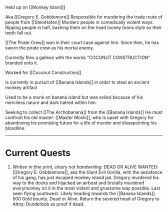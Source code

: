 Held up on [[Monkey Island]]

Aka [[Gregory E. Gobblemore]]
Responsible for murdering the trade route of people from [[SteinHafen]]
Murders people in comedically violent ways. Ripping people in half, bashing them on the head looney toons style so their teeth fall out.

[[The Pirate Crew]] won in their court case against him. Since then, he has sworn the pirate crew as his mortal enemy.

Currently flies a galleon with the words "COCONUT CONSTRUCTION" branded onto it.

Worked for [[Coconut Construction]]

Is currently in pursuit of [[Banana Islands]] in order to steal an ancient monkey artifact

Used to be a monk on banana island but was exiled because of his merciless nature and dark hatred within him.

Seeking to collect [[The Archobanana]] from the [[Banana Islands]]
He must confront his old master: [[Master Moshi]], who is upset with Gregory for abandoning his promising future for a life of murder and dissapointing his bloodline.


___

# Current Quests
1. *Written in fine print, cleary not handwriting:* 
	DEAD OR ALIVE WANTED: [[Gregory E. Gobblemore]], aka the Giant Evil Gorilla, with the assistance of his gang, has just escaped monkey island jail. Gregory murdered his way to the docks and hijacked an airboat and brutally murdered everymonkey on it in the most violent and gruesome way possible. Last seen flying southwest. Likely heading towards the [[Banana Islands]]. 500 Gold bounty. Dead or Alive. Return the severed head of Gregory to Attny: Dunderbob as proof if dead.